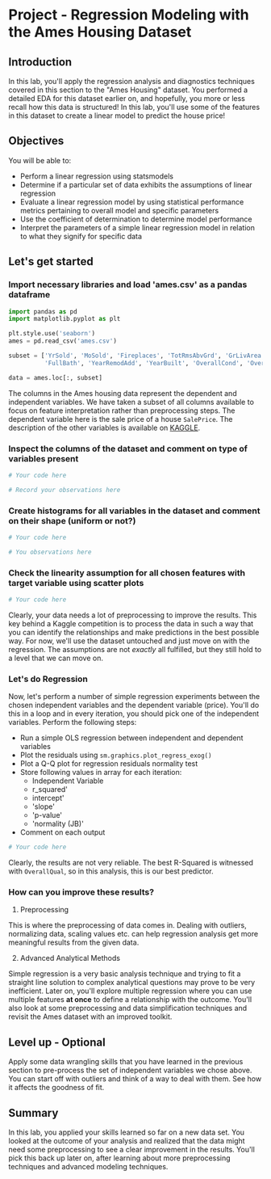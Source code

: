 
# Project - Regression Modeling with the Ames Housing Dataset

## Introduction

In this lab, you'll apply the regression analysis and diagnostics techniques covered in this section to the "Ames Housing" dataset. You performed a detailed EDA for this dataset earlier on, and hopefully, you more or less recall how this data is structured! In this lab, you'll use some of the features in this dataset to create a linear model to predict the house price!

## Objectives
You will be able to:
* Perform a linear regression using statsmodels
* Determine if a particular set of data exhibits the assumptions of linear regression
* Evaluate a linear regression model by using statistical performance metrics pertaining to overall model and specific parameters
* Use the coefficient of determination to determine model performance
* Interpret the parameters of a simple linear regression model in relation to what they signify for specific data


## Let's get started

### Import necessary libraries and load 'ames.csv' as a pandas dataframe


```python
import pandas as pd
import matplotlib.pyplot as plt

plt.style.use('seaborn')
ames = pd.read_csv('ames.csv')

subset = ['YrSold', 'MoSold', 'Fireplaces', 'TotRmsAbvGrd', 'GrLivArea',
          'FullBath', 'YearRemodAdd', 'YearBuilt', 'OverallCond', 'OverallQual', 'LotArea', 'SalePrice']

data = ames.loc[:, subset]
```

The columns in the Ames housing data represent the dependent and independent variables. We have taken a subset of all columns available to focus on feature interpretation rather than preprocessing steps. The dependent variable here is the sale price of a house `SalePrice`. The description of the other variables is available on [KAGGLE](https://www.kaggle.com/c/house-prices-advanced-regression-techniques). 

### Inspect the columns of the dataset and comment on type of variables present


```python
# Your code here
```


```python
# Record your observations here 
```

### Create histograms for all variables in the dataset and comment on their shape (uniform or not?)


```python
# Your code here 
```


```python
# You observations here 
```

### Check the linearity assumption for all chosen features with target variable using scatter plots


```python
# Your code here 
```

Clearly, your data needs a lot of preprocessing to improve the results. This key behind a Kaggle competition is to process the data in such a way that you can identify the relationships and make predictions in the best possible way. For now, we'll use the dataset untouched and just move on with the regression. The assumptions are not _exactly_ all fulfilled, but they still hold to a level that we can move on. 

### Let's do Regression 

Now, let's perform a number of simple regression experiments between the chosen independent variables and the dependent variable (price). You'll do this in a loop and in every iteration, you should pick one of the independent variables. Perform the following steps:

* Run a simple OLS regression between independent and dependent variables
* Plot the residuals using `sm.graphics.plot_regress_exog()`
* Plot a Q-Q plot for regression residuals normality test 
* Store following values in array for each iteration:
    * Independent Variable
    * r_squared'
    * intercept'
    * 'slope'
    * 'p-value'
    * 'normality (JB)' 
* Comment on each output 


```python
# Your code here
```

Clearly, the results are not very reliable. The best R-Squared is witnessed with `OverallQual`, so in this analysis, this is our best predictor. 

### How can you improve these results?
1. Preprocessing 

This is where the preprocessing of data comes in. Dealing with outliers, normalizing data, scaling values etc. can help regression analysis get more meaningful results from the given data. 

2. Advanced Analytical Methods

Simple regression is a very basic analysis technique and trying to fit a straight line solution to complex analytical questions may prove to be very inefficient. Later on, you'll explore multiple regression where you can use multiple features **at once** to define a relationship with the outcome. You'll also look at some preprocessing and data simplification techniques and revisit the Ames dataset with an improved toolkit. 

## Level up - Optional 

Apply some data wrangling skills that you have learned in the previous section to pre-process the set of independent variables we chose above. You can start off with outliers and think of a way to deal with them. See how it affects the goodness of fit. 

## Summary 

In this lab, you applied your skills learned so far on a new data set. You looked at the outcome of your analysis and realized that the data might need some preprocessing to see a clear improvement in the results. You'll pick this back up later on, after learning about more preprocessing techniques and advanced modeling techniques.
